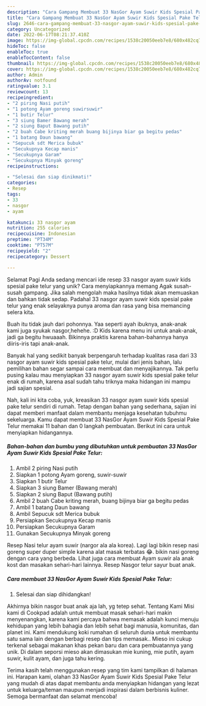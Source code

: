 ```yaml
---
description: "Cara Gampang Membuat 33 NasGor Ayam Suwir Kids Spesial Pake Telur yang Lezat Sekali, Lezat"
title: "Cara Gampang Membuat 33 NasGor Ayam Suwir Kids Spesial Pake Telur yang Lezat Sekali, Lezat"
slug: 2646-cara-gampang-membuat-33-nasgor-ayam-suwir-kids-spesial-pake-telur-yang-lezat-sekali-lezat
category: Uncategorized
date: 2022-06-17T08:21:37.410Z
image: https://img-global.cpcdn.com/recipes/1538c20050eeb7e8/680x482cq70/33-nasgor-ayam-suwir-kids-spesial-pake-telur-foto-resep-utama.jpg
hideToc: false
enableToc: true
enableTocContent: false
thumbnail: https://img-global.cpcdn.com/recipes/1538c20050eeb7e8/680x482cq70/33-nasgor-ayam-suwir-kids-spesial-pake-telur-foto-resep-utama.jpg
cover: https://img-global.cpcdn.com/recipes/1538c20050eeb7e8/680x482cq70/33-nasgor-ayam-suwir-kids-spesial-pake-telur-foto-resep-utama.jpg
author: Admin
authorAv: notfound
ratingvalue: 3.1
reviewcount: 13
recipeingredient:
- "2 piring Nasi putih"
- "1 potong Ayam goreng suwirsuwir"
- "1 butir Telur"
- "3 siung Bamer Bawang merah"
- "2 siung Baput Bawang putih"
- "2 buah Cabe kriting merah buang bijinya biar ga begitu pedas"
- "1 batang Daun bawang"
- "Sepucuk sdt Merica bubuk"
- "Secukupnya Kecap manis"
- "Secukupnya Garam"
- "Secukupnya Minyak goreng"
recipeinstructions:

- "Selesai dan siap dinikmati!"
categories:
- Resep
tags:
- 33
- nasgor
- ayam

katakunci: 33 nasgor ayam 
nutrition: 255 calories
recipecuisine: Indonesian
preptime: "PT34M"
cooktime: "PT57M"
recipeyield: "2"
recipecategory: Dessert

---
```



Selamat Pagi Anda sedang mencari ide resep 33 nasgor ayam suwir kids spesial pake telur yang unik? Cara menyiapkannya memang Agak susah-susah gampang. Jika salah mengolah maka hasilnya tidak akan memuaskan dan bahkan tidak sedap. Padahal 33 nasgor ayam suwir kids spesial pake telur yang enak selayaknya punya aroma dan rasa yang bisa memancing selera kita.


Buah itu tidak jauh dari pohonnya. Yaa seperti ayah ibuknya, anak-anak kami juga syukak nasgor,hehehe. :D Kids karena menu ini untuk anak-anak, jadi ga begitu hwuaaah. Bikinnya praktis karena bahan-bahannya hanya diiris-iris tapi anak-anak.

Banyak hal yang sedikit banyak berpengaruh terhadap kualitas rasa dari 33 nasgor ayam suwir kids spesial pake telur, mulai dari jenis bahan, lalu pemilihan bahan segar sampai cara membuat dan menyajikannya. Tak perlu pusing kalau mau menyiapkan 33 nasgor ayam suwir kids spesial pake telur enak di rumah, karena asal sudah tahu triknya maka hidangan ini mampu jadi sajian spesial.


Nah, kali ini kita coba, yuk, kreasikan 33 nasgor ayam suwir kids spesial pake telur sendiri di rumah. Tetap dengan bahan yang sederhana, sajian ini dapat memberi manfaat dalam membantu menjaga kesehatan tubuhmu sekeluarga. Kamu dapat membuat 33 NasGor Ayam Suwir Kids Spesial Pake Telur memakai 11 bahan dan 0 langkah pembuatan. Berikut ini cara untuk menyiapkan hidangannya.

<!--inarticleads1-->

##### Bahan-bahan dan bumbu yang dibutuhkan untuk pembuatan 33 NasGor Ayam Suwir Kids Spesial Pake Telur:

1. Ambil 2 piring Nasi putih
1. Siapkan 1 potong Ayam goreng, suwir-suwir
1. Siapkan 1 butir Telur
1. Siapkan 3 siung Bamer (Bawang merah)
1. Siapkan 2 siung Baput (Bawang putih)
1. Ambil 2 buah Cabe kriting merah, buang bijinya biar ga begitu pedas
1. Ambil 1 batang Daun bawang
1. Ambil Sepucuk sdt Merica bubuk
1. Persiapkan Secukupnya Kecap manis
1. Persiapkan Secukupnya Garam
1. Gunakan Secukupnya Minyak goreng


Resep Nasi telur ayam suwir (nargor ala ala korea). Lagi lagi bikin resep nasi goreng super duper simple karena alat masak terbatas 😂. bikin nasi goreng dengan cara yang berbeda. Lihat juga cara membuat Ayam suwir ala anak kost dan masakan sehari-hari lainnya. Resep Nasgor telur sayur buat anak. 

<!--inarticleads2-->

##### Cara membuat 33 NasGor Ayam Suwir Kids Spesial Pake Telur:


1. Selesai dan siap dihidangkan!

Akhirnya bikin nasgor buat anak aja lah, yg tetep sehat. Tentang Kami Misi kami di Cookpad adalah untuk membuat masak sehari-hari makin menyenangkan, karena kami percaya bahwa memasak adalah kunci menuju kehidupan yang lebih bahagia dan lebih sehat bagi manusia, komunitas, dan planet ini. Kami mendukung koki rumahan di seluruh dunia untuk membantu satu sama lain dengan berbagi resep dan tips memasak.. Mieso ini cukup terkenal sebagai makanan khas pekan baru dan cara pembuatannya yang unik. Di dalam seporsi mieso akan dimasukan mie kuning, mie putih, ayam suwir, kulit ayam, dan juga tahu kering. 

Terima kasih telah menggunakan resep yang tim kami tampilkan di halaman ini. Harapan kami, olahan 33 NasGor Ayam Suwir Kids Spesial Pake Telur yang mudah di atas dapat membantu anda menyiapkan hidangan yang lezat untuk keluarga/teman maupun menjadi inspirasi dalam berbisnis kuliner. Semoga bermanfaat dan selamat mencoba!
